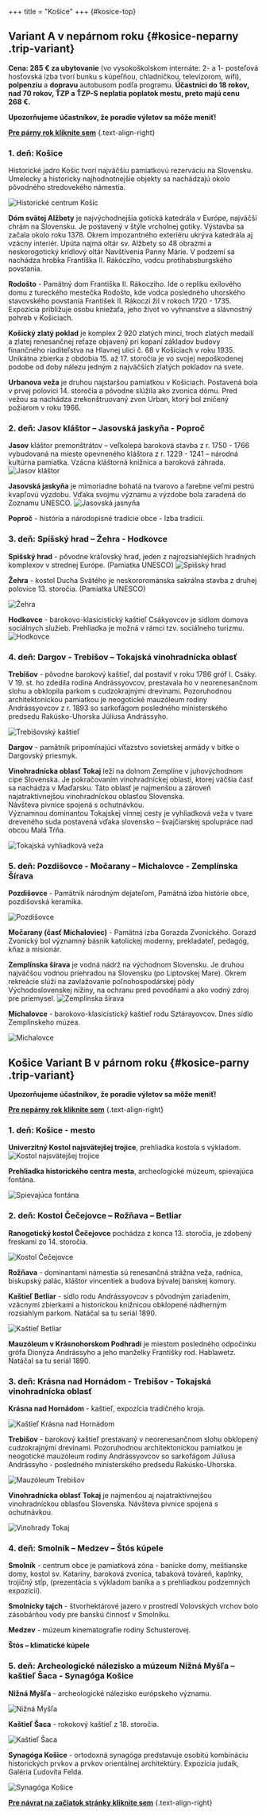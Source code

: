 +++
title = "Košice"
+++ 
{#kosice-top}
## Variant A v nepárnom roku {#kosice-neparny .trip-variant}

**Cena: 285 € za ubytovanie** (vo vysokoškolskom internáte: 2- a 1- posteľová  hosťovská izba tvorí bunku s kúpeľňou, chladničkou, televízorom, wifi), **polpenziu** a **dopravu** autobusom podľa programu. **Účastníci do 18 rokov, nad 70 rokov, ŤZP a ŤZP-S neplatia poplatok mestu, preto majú cenu 268&nbsp;€.**

**Upozorňujeme účastníkov, že poradie výletov sa môže meniť!**

**[Pre párny rok kliknite sem](#kosice-parny)** 
{.text-align-right}

### 1. deň: Košice

Historické jadro Košíc tvorí najväčšiu pamiatkovú rezerváciu na Slovensku. Umelecky a historicky najhodnotnejšie objekty sa nachádzajú okolo pôvodného stredovekého námestia.

![Historické centrum Košíc](kosice-centrum.jpg)

**Dóm svätej Alžbety** je najvýchodnejšia gotická katedrála v Európe, najväčší chrám na Slovensku. Je postavený v štýle vrcholnej gotiky. Výstavba sa začala okolo roku 1378. Okrem impozantného exteriéru ukrýva katedrála aj vzácny interiér. Upúta najmä oltár sv. Alžbety so 48 obrazmi a neskorogotický krídlový oltár Navštívenia Panny Márie. V podzemí sa nachádza hrobka Františka II. Rákócziho, vodcu protihabsburgského povstania. 
 <!-- ![Dóm svätej alžbety](dom-sv-alzbety-2.jpg) -->

**Rodošto** - Pamätný dom Františka II. Rákocziho. Ide o repliku exilového domu z tureckého mestečka Rodošto, kde vodca posledného uhorského stavovského povstania František II. Rákoczi žil v rokoch 1720 - 1735. Expozícia približuje osobu kniežaťa, jeho život vo vyhnanstve a slávnostný pohreb v Košiciach. 

**Košický zlatý poklad** je komplex 2 920 zlatých mincí, troch zlatých medailí a zlatej renesančnej reťaze objavený pri kopaní základov budovy finančného riaditeľstva na Hlavnej ulici č. 68 v Košiciach v roku 1935. Unikátna zbierka z obdobia 15. až 17. storočia je vo svojej nepoškodenej podobe od doby nálezu jedným z najväčších zlatých pokladov na svete. 

**Urbanova veža** je druhou najstaršou pamiatkou v Košiciach. Postavená bola v prvej polovici 14. storočia a pôvodne slúžila ako zvonica dómu. Pred vežou sa nachádza zrekonštruovaný zvon Urban, ktorý bol zničený požiarom v roku 1966.

### 2. deň: Jasov kláštor – Jasovská jaskyňa - Poproč

**Jasov**
kláštor premonštrátov – veľkolepá baroková stavba z r. 1750 - 1766 vybudovaná na mieste opevneného kláštora z r. 1229 - 1241 – národná kultúrna pamiatka. Vzácna kláštorná knižnica a baroková záhrada. 
![Jasov kláštor](jasov-klastor.jpg)

**Jasovská jaskyňa** je mimoriadne bohatá na tvarovo a farebne veľmi pestrú kvapľovú výzdobu. Vďaka svojmu významu a výzdobe bola zaradená do Zoznamu UNESCO.
![Jasovská jasnyňa ](jasov-jaskyna.jpg)

**Poproč** - história a národopisné tradície obce - Izba tradícií. 

### 3. deň: Spišský hrad – Žehra - Hodkovce

**Spišský hrad** - pôvodne kráľovský hrad, jeden z najrozsiahlejších hradných komplexov v strednej Európe. (Pamiatka UNESCO)
![Spišský hrad ](spissky-hrad.jpg)

**Žehra** - kostol Ducha Svätého je neskororománska sakrálna stavba z druhej polovice 13. storočia. (Pamiatka UNESCO)

![Žehra ](zehra.jpg)

**Hodkovce** - barokovo-klasicistický kaštieľ Csákyovcov je sídlom domova sociálnych služieb. Prehliadka je možná v rámci tzv. sociálneho turizmu.
![Hodkovce ](hodkovce.jpg)

### 4. deň: Dargov - Trebišov – Tokajská vinohradnícka oblasť

**Trebišov** - pôvodne barokový kaštieľ, dal postaviť v roku 1786 gróf I. Csáky.  V 19. st. ho zdedila rodina Andrássyovcov, prestavala ho v neorenesančnom slohu a obklopila parkom s cudzokrajnými drevinami. Pozoruhodnou architektonickou pamiatkou je neogotické mauzóleum rodiny Andrássyovcov z r. 1893 so sarkofágom posledného ministerského predsedu Rakúsko-Uhorska Júliusa Andrássyho.

![Trebišovský kaštieľ ](trebisov-kastiel.jpg)

**Dargov** - pamätník pripomínajúci víťazstvo sovietskej armády v bitke 
o Dargovský priesmyk.


**Vinohradnícka oblasť Tokaj** leží na dolnom Zemplíne v juhovýchodnom cípe Slovenska. Je pokračovaním vinohradníckej oblasti, ktorej väčšia časť sa nachádza v Maďarsku. Táto oblasť je najmenšou a zároveň najatraktívnejšou vinohradníckou oblasťou Slovenska.     
 Návšteva pivnice spojená s ochutnávkou.   
  Významnou dominantou Tokajskej vínnej cesty je vyhliadková veža v tvare dreveného suda postavená vďaka slovensko – švajčiarskej spolupráce nad obcou Malá Tŕňa. 

![Tokajská vyhliadková veža ](tokaj.jpg) 

### 5. deň: Pozdišovce - Močarany – Michalovce - Zemplínska Šírava  

**Pozdišovce** - Pamätník národným dejateľom, Pamätná izba histórie obce, pozdišovská keramika.

![Pozdišovce ](pozdisovce.jpg) 

**Močarany (časť Michaloviec)** - Pamätná izba Gorazda Zvonického. Gorazd Zvonický bol významný básnik katolíckej moderny, prekladateľ, pedagóg, kňaz a misionár. 

**Zemplínska šírava** je vodná nádrž na východnom Slovensku. Je druhou najväčšou vodnou priehradou na Slovensku (po Liptovskej Mare). Okrem rekreácie slúži na zavlažovanie poľnohospodárskej pôdy Východoslovenskej nížiny, na ochranu pred povodňami a ako vodný zdroj pre priemysel. 
![Zemplínska šírava](zemplinska-sirava.jpg)

**Michalovce** - barokovo-klasicistický kaštieľ rodu Sztárayovcov. Dnes sídlo Zemplínskeho múzea. 

![Michalovce ](michalovce-kastiel.jpg) 

## Košice Variant B v párnom roku {#kosice-parny .trip-variant}

**Upozorňujeme účastníkov, že poradie výletov sa môže meniť!**

**[Pre nepárny rok kliknite sem](#kosice-neparny)** 
{.text-align-right}

### 1. deň: Košice - mesto

**Univerzitný Kostol najsvätejšej trojice**, prehliadka kostola s výkladom. 
![Kostol najsvätejšej trojice](univerzitny-kostol.jpg)

**Prehliadka historického centra mesta**, archeologické múzeum, spievajúca fontána.



![Spievajúca fontána](spievajuca-fontana.jpg)

### 2. deň:	Kostol Čečejovce – Rožňava – Betliar

**Ranogotický kostol Čečejovce** pochádza z konca 13. storočia, je zdobený freskami zo 14. storočia. 

![Kostol Čečejovce](cecejovce-kostol.jpg)

**Rožňava** - dominantami námestia sú renesančná strážna veža, radnica, biskupský palác, kláštor vincentiek a budova bývalej banskej komory. 

**Kaštieľ Betliar** - sídlo rodu Andrássyovcov s pôvodným zariadením, vzácnymi zbierkami a historickou knižnicou obklopené nádherným rozsiahlym parkom. Natáčal sa tu seriál 1890.

![Kaštieľ Betliar](kastiel-betliar.jpg)

**Mauzóleum v Krásnohorskom Podhradí** je miestom posledného odpočinku grófa Dionýza Andrássyho a jeho manželky Františky rod. Hablawetz. Natáčal sa tu seriál 1890.

### 3. deň: Krásna nad Hornádom - Trebišov - Tokajská vinohradnícka oblasť

**Krásna nad Hornádom** - kaštieľ, expozícia tradičného kroja.

![Kaštieľ Krásna nad Hornádom](krasna-kastiel.jpg)

**Trebišov** - barokový kaštieľ prestavaný v neorenesančnom slohu obklopený cudzokrajnými drevinami. Pozoruhodnou architektonickou pamiatkou je neogotické mauzóleum rodiny Andrássyovcov so sarkofágom Júliusa Andrássyho - posledného ministerského predsedu Rakúsko-Uhorska.

![Mauzóleum Trebišov](trebisov-mauzoleum.jpg)

**Vinohradnícka oblasť Tokaj** je najmenšou aj najatraktívnejšou vinohradníckou oblasťou Slovenska. Návšteva pivnice spojená s ochutnávkou.

![Vinohrady Tokaj ](tokaj-vinice.jpg)

### 4. deň: Smolník – Medzev – Štós kúpele

**Smolník** - centrum obce je pamiatková zóna - banícke domy, meštianske domy, kostol sv. Kataríny, baroková zvonica, tabaková továreň, kaplnky, trojičný stĺp, (prezentácia s výkladom baníka a s prehliadkou podzemných expozícií).

**Smolnícky tajch** - štvorhektárové jazero v prostredí Volovských vrchov bolo zásobárňou vody pre banskú činnosť v Smolníku.

**Medzev** - múzeum kinematografie rodiny Schusterovej.

**Štós – klimatické kúpele**

### 5. deň: Archeologické nálezisko a múzeum Nižná Myšľa – kaštieľ Šaca - Synagóga Košice

**Nižná Myšľa** - archeologické nálezisko európskeho významu.

![Nižná Myšľa](nizna-mysla.jpg)

**Kaštieľ Šaca** - rokokový kaštieľ z 18. storočia.

![Kaštieľ Šaca](saca-kastiel.jpg)

**Synagóga Košice** - ortodoxná synagóga predstavuje osobitú kombináciu historických prvkov a prvkov orientálnej architektúry. Expozícia judaík, Galéria Ľudovíta Felda.

![Synagóga Košice](kosice-synagoga.jpg)

**[Pre návrat na začiatok stránky kliknite sem](#kosice-neparny)** 
{.text-align-right}

